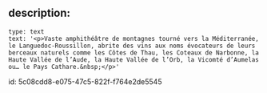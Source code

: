 description:
  -
    type: text
    text: '<p>Vaste amphithéâtre de montagnes tourné vers la Méditerranée, le Languedoc-Roussillon, abrite des vins aux noms évocateurs de leurs berceaux naturels comme les Côtes de Thau, les Coteaux de Narbonne, la Haute Vallée de l’Aude, la Haute Vallée de l’Orb, la Vicomté d’Aumelas ou… le Pays Cathare.&nbsp;</p>'
id: 5c08cdd8-e075-47c5-822f-f764e2de5545
